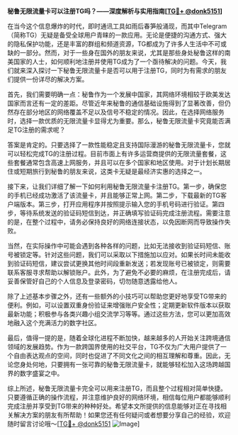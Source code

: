 **秘鲁无限流量卡可以注册TG吗？——深度解析与实用指南[[TG💪+ @donk5151](https://t.me/s/donk5151)]**

在当今这个信息爆炸的时代，即时通讯工具如雨后春笋般涌现，而其中Telegram（简称TG）无疑是备受全球用户青睐的一款应用。无论是便捷的沟通方式、强大的隐私保护功能，还是丰富的群组和频道资源，TG都成为了许多人生活中不可或缺的一部分。然而，对于一些身在国外的朋友来说，尤其是那些身处秘鲁这样的南美国家的人士，如何顺利地注册并使用TG成为了一个亟待解决的问题。今天，我们就来深入探讨一下秘鲁无限流量卡是否可以用于注册TG，同时为有需求的朋友们提供一份详尽的解决方案。

首先，我们需要明确一点：秘鲁作为一个发展中国家，其网络环境相较于欧美发达国家而言还有一定的差距。尽管近年来秘鲁的通信基础设施得到了显著改善，但仍然存在部分地区的网络覆盖不足以及信号不稳定的情况。因此，在选择网络服务时，选择一款优质的无限流量卡显得尤为重要。那么，秘鲁无限流量卡究竟能否满足TG注册的需求呢？

答案是肯定的。只要选择了一款性能稳定且支持国际漫游的秘鲁无限流量卡，您就可以轻松完成TG的注册过程。目前市面上有许多运营商提供的无限流量套餐，这些套餐通常包含高速上网服务，并且可以在多个国家和地区使用。对于计划长期居住或短期旅行到秘鲁的朋友来说，这类卡无疑是最经济实惠的选择之一。

接下来，让我们详细了解一下如何利用秘鲁无限流量卡注册TG。第一步，确保您的手机已经成功激活了该流量卡，并且能够正常上网。第二步，下载最新的TG客户端版本。第三步，打开应用程序并按照提示输入您的手机号码进行验证。第四步，等待系统发送的验证码短信到达，并正确填写验证码完成注册流程。需要注意的是，在整个过程中，请务必保持良好的网络连接状态，以免因断网而导致操作失败。

当然，在实际操作中可能会遇到各种各样的问题，比如无法接收到验证码短信、账号被锁定等。针对这些问题，我们可以采取以下措施加以应对。如果长时间未能收到验证码短信，建议尝试更换其他时间段重新发送；若发现账号已被锁定，则需要联系客服寻求帮助以解锁账户。此外，为了避免不必要的麻烦，在注册完成后，请妥善保管好自己的个人信息及登录密码，切勿随意透露给他人。

除了上述基本步骤之外，还有一些额外的小技巧可以帮助您更好地享受TG带来的便利。例如，可以设置双重身份验证来增强账户安全性；定期更新软件版本以获取最新功能；积极参与各类兴趣小组交流学习等等。通过这些方法，您可以更加高效地融入这个充满活力的数字社区。

最后，值得一提的是，随着全球化进程不断加快，越来越多的人开始关注跨境通信领域的发展趋势。作为一款跨国界使用的社交平台，TG不仅为广大用户提供了一个自由表达观点的空间，同时也促进了不同文化之间的相互理解和尊重。因此，无论您身处何地，只要拥有一张可靠的秘鲁无限流量卡，就能够轻松加入这场跨越国界的数字盛宴之中。

综上所述，秘鲁无限流量卡完全可以用来注册TG，而且整个过程相对简单快捷。只要遵循正确的操作流程，并注意维护良好的网络环境，相信每位用户都能够顺利完成注册并享受到TG带来的种种好处。希望本文所提供的信息能够对正在寻找相关解决方案的朋友有所帮助！如果您还有任何疑问或者想要分享自己的经验，欢迎随时留言讨论哦～[[TG💪+ @donk5151](https://t.me/s/donk5151) ![Image](https://i.postimg.cc/rwNCRYN7/Snipaste-2025-04-30-17-27-05.png)]